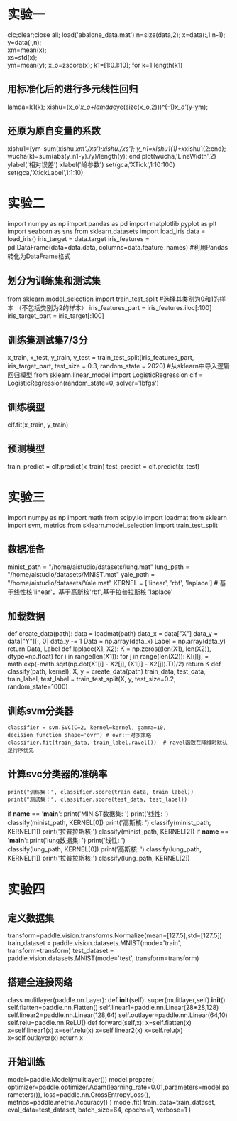 # 实验一
clc;clear;close all;
load('abalone_data.mat')
n=size(data,2);
x=data(:,1:n-1); 
y=data(:,n);      
xm=mean(x);    
xs=std(x);         
ym=mean(y);
x_o=zscore(x);
k1=[1:0.1:10];
for k=1:length(k1)
## 用标准化后的进行多元线性回归
lamda=k1(k);
xishu=(x_o'*x_o+lamda*eye(size(x_o,2)))^(-1)*x_o'*(y-ym);
## 还原为原自变量的系数
xishu1=[ym-sum(xishu.*xm'./xs');xishu./xs'];
y_n1=xishu1(1)+x*xishu1(2:end);
wucha(k)=sum(abs(y_n1-y)./y)/length(y);
end
plot(wucha,'LineWidth',2)
ylabel('相对误差')
xlabel('岭参数')
set(gca,'XTick',1:10:100)
set(gca,'XtickLabel',1:1:10)

# 实验二
import numpy as np 
import pandas as pd
import matplotlib.pyplot as plt
import seaborn as sns
from sklearn.datasets import load_iris
data = load_iris() 
iris_target = data.target 
iris_features = pd.DataFrame(data=data.data, columns=data.feature_names) #利用Pandas转化为DataFrame格式
## 划分为训练集和测试集
from sklearn.model_selection import train_test_split
#选择其类别为0和1的样本 （不包括类别为2的样本）
iris_features_part = iris_features.iloc[:100]
iris_target_part = iris_target[:100]
## 训练集测试集7/3分
x_train, x_test, y_train, y_test = train_test_split(iris_features_part, iris_target_part, test_size = 0.3, random_state = 2020)
#从sklearn中导入逻辑回归模型
from sklearn.linear_model import LogisticRegression
clf = LogisticRegression(random_state=0, solver='lbfgs')
## 训练模型
clf.fit(x_train, y_train)
## 预测模型
train_predict = clf.predict(x_train)
test_predict = clf.predict(x_test)

# 实验三
import numpy as np
import math
from scipy.io import loadmat
from sklearn import svm, metrics
from sklearn.model_selection import train_test_split
## 数据准备
minist_path = "/home/aistudio/datasets/lung.mat"
lung_path = "/home/aistudio/datasets/MNIST.mat"
yale_path = "/home/aistudio/datasets/Yale.mat"
KERNEL = ['linear', 'rbf', 'laplace']  # 基于线性核'linear'，基于高斯核'rbf',基于拉普拉斯核 'laplace'
## 加载数据
def create_data(path):
    data = loadmat(path)
    data_x = data["X"]
    data_y = data["Y"][:, 0]
    data_y -= 1
    Data = np.array(data_x)
    Label = np.array(data_y)
    return Data, Label
def laplace(X1, X2):
    K = np.zeros((len(X1), len(X2)), dtype=np.float)
    for i in range(len(X1)):
        for j in range(len(X2)):
            K[i][j] = math.exp(-math.sqrt(np.dot(X1[i] - X2[j], (X1[i] - X2[j]).T))/2)
    return K
def classify(path, kernel):
    X, y = create_data(path)
    train_data, test_data, train_label, test_label = train_test_split(X, y, test_size=0.2, random_state=1000)
## 训练svm分类器
    classifier = svm.SVC(C=2, kernel=kernel, gamma=10, decision_function_shape='ovr') # ovr:一对多策略
    classifier.fit(train_data, train_label.ravel())  # ravel函数在降维时默认是行序优先
## 计算svc分类器的准确率
    print("训练集：", classifier.score(train_data, train_label))
    print("测试集：", classifier.score(test_data, test_label))
if __name__ == '__main__':
    print('MINIST数据集: ')
    print('线性: ')         
    classify(minist_path, KERNEL[0])
    print('高斯核: ')
    classify(minist_path, KERNEL[1])
    print('拉普拉斯核:')
classify(minist_path, KERNEL[2])
if __name__ == '__main__':
    print('lung数据集: ')
    print('线性: ')         
    classify(lung_path, KERNEL[0])
    print('高斯核: ')
    classify(lung_path, KERNEL[1])
    print('拉普拉斯核:')
    classify(lung_path, KERNEL[2])

# 实验四
## 定义数据集
transform=paddle.vision.transforms.Normalize(mean=[127.5],std=[127.5])
train_dataset = paddle.vision.datasets.MNIST(mode='train', transform=transform)
test_dataset = paddle.vision.datasets.MNIST(mode='test', transform=transform)
## 搭建全连接网络
class mulitlayer(paddle.nn.Layer):
    def __init__(self):
        super(mulitlayer,self).__init__()
        self.flatten=paddle.nn.Flatten()
        self.linear1=paddle.nn.Linear(28*28,128)
        self.linear2=paddle.nn.Linear(128,64)
        self.outlayer=paddle.nn.Linear(64,10)
        self.relu=paddle.nn.ReLU()
    def forward(self,x):
        x=self.flatten(x)
        x=self.linear1(x)
        x=self.relu(x)
        x=self.linear2(x)
        x=self.relu(x)
        x=self.outlayer(x)
        return x
## 开始训练
model=paddle.Model(mulitlayer())
model.prepare(
      optimizer=paddle.optimizer.Adam(learning_rate=0.01,parameters=model.parameters()),
      loss=paddle.nn.CrossEntropyLoss(),
      metrics=paddle.metric.Accuracy()
)
model.fit(
      train_data=train_dataset,
      eval_data=test_dataset,
      batch_size=64,
      epochs=1,
      verbose=1
)

    

